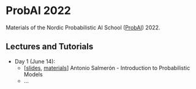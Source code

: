 # ProbAI 2022

Materials of the Nordic Probabilistic AI School ([ProbAI](https://www.probabilistic.ai)) 2022.

## Lectures and Tutorials

* Day 1 (June 14):
  * [[slides](day_1/1_antonio/inference-probai.pdf), [materials](day_1/1_antonio)] Antonio Salmerón - Introduction to Probabilistic Models
  * ...
